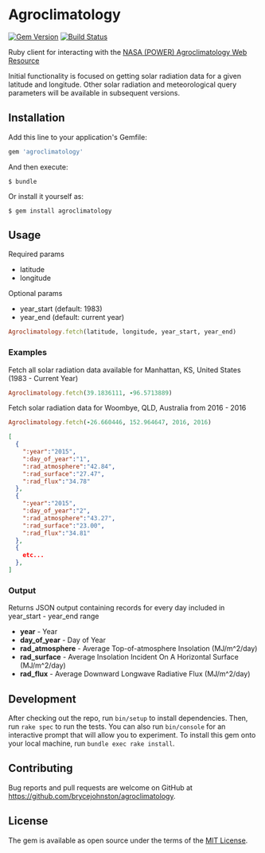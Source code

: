 # Agroclimatology
[![Gem Version](https://badge.fury.io/rb/agroclimatology.svg)](https://badge.fury.io/rb/agroclimatology)
[![Build Status](https://travis-ci.org/brycejohnston/agroclimatology.svg?branch=master)](https://travis-ci.org/brycejohnston/agroclimatology)

Ruby client for interacting with the [NASA (POWER) Agroclimatology Web Resource](http://power.larc.nasa.gov/cgi-bin/agro.cgi)

Initial functionality is focused on getting solar radiation data
for a given latitude and longitude. Other solar radiation and meteorological query parameters will be available in subsequent versions.

## Installation

Add this line to your application's Gemfile:

```ruby
gem 'agroclimatology'
```

And then execute:

    $ bundle

Or install it yourself as:

    $ gem install agroclimatology

## Usage

Required params
- latitude
- longitude

Optional params
- year_start (default: 1983)
- year_end (default: current year)

```ruby
Agroclimatology.fetch(latitude, longitude, year_start, year_end)
```

### Examples

Fetch all solar radiation data available for Manhattan, KS, United States (1983 - Current Year)
```ruby
Agroclimatology.fetch(39.1836111, -96.5713889)
```

Fetch solar radiation data for Woombye, QLD, Australia from 2016 - 2016
```ruby
Agroclimatology.fetch(-26.660446, 152.964647, 2016, 2016)
```

```json
[
  {
    ":year":"2015",
    ":day_of_year":"1",
    ":rad_atmosphere":"42.84",
    ":rad_surface":"27.47",
    ":rad_flux":"34.78"
  },
  {
    ":year":"2015",
    ":day_of_year":"2",
    ":rad_atmosphere":"43.27",
    ":rad_surface":"23.00",
    ":rad_flux":"34.81"
  },
  {
    etc...
  },
]
```

### Output

Returns JSON output containing records for every day included in year_start - year_end range
- **year**                - Year
- **day_of_year**         - Day of Year
- **rad_atmosphere** - Average Top-of-atmosphere Insolation (MJ/m^2/day)
- **rad_surface** - Average Insolation Incident On A Horizontal Surface (MJ/m^2/day)  
- **rad_flux** - Average Downward Longwave Radiative Flux (MJ/m^2/day)  

## Development

After checking out the repo, run `bin/setup` to install dependencies. Then, run `rake spec` to run the tests. You can also run `bin/console` for an interactive prompt that will allow you to experiment. To install this gem onto your local machine, run `bundle exec rake install`.

## Contributing

Bug reports and pull requests are welcome on GitHub at https://github.com/brycejohnston/agroclimatology.

## License

The gem is available as open source under the terms of the [MIT License](http://opensource.org/licenses/MIT).
